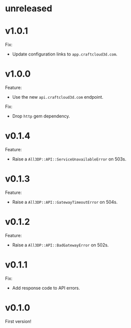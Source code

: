 # unreleased

# v1.0.1

Fix:
- Update configuration links to `app.craftcloud3d.com`.

# v1.0.0

Feature:
- Use the new `api.craftcloud3d.com` endpoint.

Fix:
- Drop `http` gem dependency.

# v0.1.4

Feature:
- Raise a `All3DP::API::ServiceUnavailableError` on 503s.

# v0.1.3

Feature:
- Raise a `All3DP::API::GatewayTimeoutError` on 504s.

# v0.1.2

Feature:
- Raise a `All3DP::API::BadGatewayError` on 502s.

# v0.1.1

Fix:
- Add response code to API errors.

# v0.1.0

First version!
